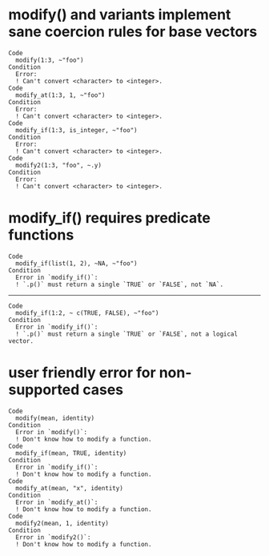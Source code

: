 # modify() and variants implement sane coercion rules for base vectors

    Code
      modify(1:3, ~"foo")
    Condition
      Error:
      ! Can't convert <character> to <integer>.
    Code
      modify_at(1:3, 1, ~"foo")
    Condition
      Error:
      ! Can't convert <character> to <integer>.
    Code
      modify_if(1:3, is_integer, ~"foo")
    Condition
      Error:
      ! Can't convert <character> to <integer>.
    Code
      modify2(1:3, "foo", ~.y)
    Condition
      Error:
      ! Can't convert <character> to <integer>.

# modify_if() requires predicate functions

    Code
      modify_if(list(1, 2), ~NA, ~"foo")
    Condition
      Error in `modify_if()`:
      ! `.p()` must return a single `TRUE` or `FALSE`, not `NA`.

---

    Code
      modify_if(1:2, ~ c(TRUE, FALSE), ~"foo")
    Condition
      Error in `modify_if()`:
      ! `.p()` must return a single `TRUE` or `FALSE`, not a logical vector.

# user friendly error for non-supported cases

    Code
      modify(mean, identity)
    Condition
      Error in `modify()`:
      ! Don't know how to modify a function.
    Code
      modify_if(mean, TRUE, identity)
    Condition
      Error in `modify_if()`:
      ! Don't know how to modify a function.
    Code
      modify_at(mean, "x", identity)
    Condition
      Error in `modify_at()`:
      ! Don't know how to modify a function.
    Code
      modify2(mean, 1, identity)
    Condition
      Error in `modify2()`:
      ! Don't know how to modify a function.


